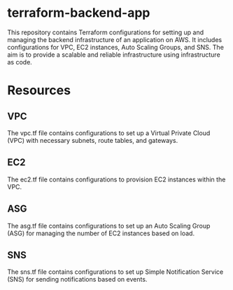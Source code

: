 # terraform-backend-app
This repository contains Terraform configurations for setting up and managing the backend infrastructure of an application on AWS. It includes configurations for VPC, EC2 instances, Auto Scaling Groups, and SNS. The aim is to provide a scalable and reliable infrastructure using infrastructure as code.

# Resources

## VPC
The vpc.tf file contains configurations to set up a Virtual Private Cloud (VPC) with necessary subnets, route tables, and gateways.
## EC2
The ec2.tf file contains configurations to provision EC2 instances within the VPC.
## ASG
The asg.tf file contains configurations to set up an Auto Scaling Group (ASG) for managing the number of EC2 instances based on load.
## SNS
The sns.tf file contains configurations to set up Simple Notification Service (SNS) for sending notifications based on events.